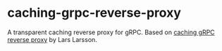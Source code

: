 # caching-grpc-reverse-proxy
A transparent caching reverse proxy for gRPC. Based on [caching gRPC reverse proxy](https://github.com/llarsson/caching-grpc-reverse-proxy) by Lars Larsson.
